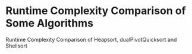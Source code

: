 # Runtime Complexity Comparison of Some Algorithms
 Runtime Complexity Comparison of Heapsort, dualPivotQuicksort and Shellsort
